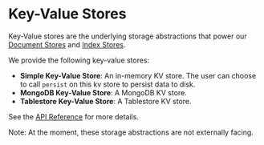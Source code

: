 # Key-Value Stores

Key-Value stores are the underlying storage abstractions that power our [Document Stores](./docstores.md) and [Index Stores](./index_stores.md).

We provide the following key-value stores:

- **Simple Key-Value Store**: An in-memory KV store. The user can choose to call `persist` on this kv store to persist data to disk.
- **MongoDB Key-Value Store**: A MongoDB KV store.
- **Tablestore Key-Value Store**: A Tablestore KV store.

See the [API Reference](../../api_reference/storage/kvstore/index.md) for more details.

Note: At the moment, these storage abstractions are not externally facing.
